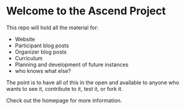 # Welcome to the Ascend Project

This repo will hold all the material for:

* Website
* Participant blog posts
* Organizer blog posts
* Curriculum
* Planning and development of future instances
* who knows what else?

The point is to have all of this in the open and available to anyone who wants to see it, contribute to it, test it, or fork it.

Check out the homepage for more information.
